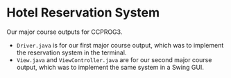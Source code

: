 # Hotel Reservation System
Our major course outputs for CCPROG3.

- `Driver.java` is for our first major course output, which was to implement the reservation system in the terminal.
- `View.java` and `ViewController.java` are for our second major course output, which was to implement the same system in a Swing GUI.
